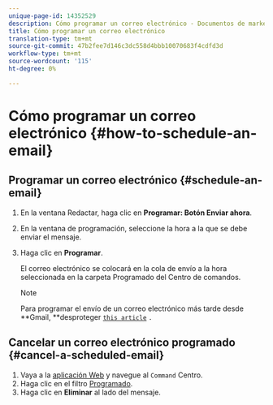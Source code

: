 ```yaml
---
unique-page-id: 14352529
description: Cómo programar un correo electrónico - Documentos de marketing - Documentación del producto
title: Cómo programar un correo electrónico
translation-type: tm+mt
source-git-commit: 47b2fee7d146c3dc558d4bbb10070683f4cdfd3d
workflow-type: tm+mt
source-wordcount: '115'
ht-degree: 0%

---
```



# Cómo programar un correo electrónico {#how-to-schedule-an-email}

## Programar un correo electrónico {#schedule-an-email}

1. En la ventana Redactar, haga clic en **Programar: Botón Enviar ahora**.
1. En la ventana de programación, seleccione la hora a la que se debe enviar el mensaje.
1. Haga clic en **Programar**.

   El correo electrónico se colocará en la cola de envío a la hora seleccionada en la carpeta Programado del Centro de comandos.

   >[!NOTE]
   >
   >Para programar el envío de un correo electrónico más tarde desde **Gmail, **desproteger [`this article`](http://docs.marketo.com/x/r4PS) `.`

## Cancelar un correo electrónico programado {#cancel-a-scheduled-email}

1. Vaya a la [aplicación Web](http://toutapp.com/login) y navegue al `Command` Centro.
1. Haga clic en el filtro [Programado](http://toutapp.com/next#emails/filter/sent/1).
1. Haga clic en **Eliminar** al lado del mensaje.

